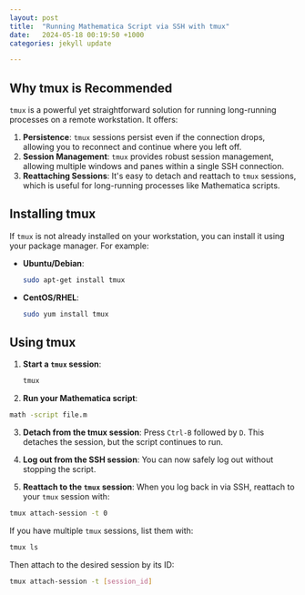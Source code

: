 ```yaml
---
layout: post
title:  "Running Mathematica Script via SSH with tmux"
date:   2024-05-18 00:19:50 +1000
categories: jekyll update

---
```


## Why tmux is Recommended

`tmux` is a powerful yet straightforward solution for running long-running processes on a remote workstation. It offers:

1. **Persistence**: `tmux` sessions persist even if the connection drops, allowing you to reconnect and continue where you left off.
2. **Session Management**: `tmux` provides robust session management, allowing multiple windows and panes within a single SSH connection.
3. **Reattaching Sessions**: It's easy to detach and reattach to `tmux` sessions, which is useful for long-running processes like Mathematica scripts.

## Installing tmux

If `tmux` is not already installed on your workstation, you can install it using your package manager. For example:

- **Ubuntu/Debian**:
  
  ```bash
  sudo apt-get install tmux
  ```

- **CentOS/RHEL**:
  
  ```bash
  sudo yum install tmux
  ```

## Using tmux

1. **Start a `tmux` session**:
   
   ```bash
   tmux
   ```

2. **Run your Mathematica script**:

```bash
math -script file.m
```

3. **Detach from the tmux session**:
   Press `Ctrl-B` followed by `D`. This detaches the session, but the script continues to run.

4. **Log out from the SSH session**:
   You can now safely log out without stopping the script.

5. **Reattach to the `tmux` session**:
   When you log back in via SSH, reattach to your `tmux` session with:

```bash
tmux attach-session -t 0
```

If you have multiple `tmux` sessions, list them with:

```bash
tmux ls
```

Then attach to the desired session by its ID:

```bash
tmux attach-session -t [session_id]
```
